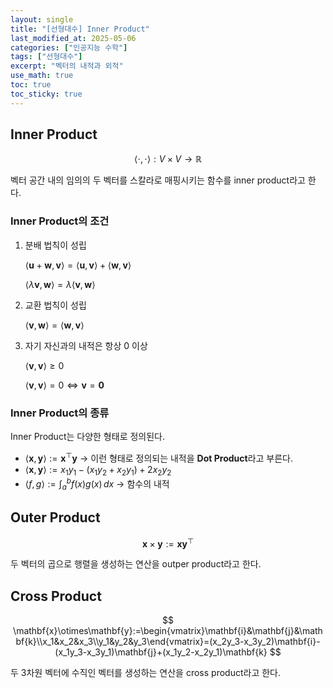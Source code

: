 ```yaml
---
layout: single
title: "[선형대수] Inner Product"
last_modified_at: 2025-05-06
categories: ["인공지능 수학"]
tags: ["선형대수"]
excerpt: "벡터의 내적과 외적"
use_math: true
toc: true
toc_sticky: true
---
```


## Inner Product

$$
\langle\cdot,\cdot\rangle:V\times V\to\mathbb{R}
$$

벡터 공간 내의 임의의 두 벡터를 스칼라로 매핑시키는 함수를 inner product라고 한다.

### Inner Product의 조건

1. 분배 법칙이 성립

   $\langle\mathbf u+\mathbf w,\mathbf v\rangle=\langle\mathbf u,\mathbf v\rangle+\langle\mathbf w,\mathbf v\rangle$

   $\langle\lambda\mathbf v,\mathbf w\rangle=\lambda\langle\mathbf v,\mathbf w\rangle$
   
3. 교환 법칙이 성립

   $\langle\mathbf v,\mathbf w\rangle=\langle\mathbf w,\mathbf v\rangle$
   
4. 자기 자신과의 내적은 항상 0 이상

   $\langle\mathbf v,\mathbf v\rangle\geq0$

   $\langle\mathbf v,\mathbf v\rangle=0\iff\mathbf v=\mathbf0$

### Inner Product의 종류

Inner Product는 다양한 형태로 정의된다.

- $\langle\mathbf{x},\mathbf y\rangle:=\mathbf x^\top \mathbf y$ → 이런 형태로 정의되는 내적을 **Dot Product**라고 부른다.
- $\langle\mathbf x,\mathbf y\rangle:=x_1y_1-(x_1y_2+x_2y_1)+2x_2y_2$
- $\langle f,g\rangle:=\int_a^b f(x)g(x)\,dx$ → 함수의 내적

## Outer Product

$$
\mathbf{x}\times\mathbf{y}:=\mathbf{x}\mathbf{y}^\top
$$

두 벡터의 곱으로 행렬을 생성하는 연산을 outper product라고 한다.

## Cross Product

$$
\mathbf{x}\otimes\mathbf{y}:=\begin{vmatrix}\mathbf{i}&\mathbf{j}&\mathbf{k}\\x_1&x_2&x_3\\y_1&y_2&y_3\end{vmatrix}=(x_2y_3-x_3y_2)\mathbf{i}-(x_1y_3-x_3y_1)\mathbf{j}+(x_1y_2-x_2y_1)\mathbf{k}
$$

두 3차원 벡터에 수직인 벡터를 생성하는 연산을 cross product라고 한다.
